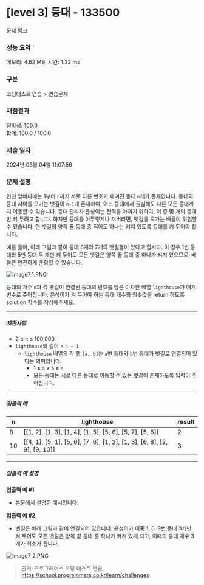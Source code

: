 # [level 3] 등대 - 133500 

[문제 링크](https://school.programmers.co.kr/learn/courses/30/lessons/133500) 

### 성능 요약

메모리: 4.62 MB, 시간: 1.22 ms

### 구분

코딩테스트 연습 > 연습문제

### 채점결과

정확성: 100.0<br/>합계: 100.0 / 100.0

### 제출 일자

2024년 03월 04일 11:07:56

### 문제 설명

<p>인천 앞바다에는 1부터 <code>n</code>까지 서로 다른 번호가 매겨진 등대 <code>n</code>개가 존재합니다. 등대와 등대 사이를 오가는 뱃길이 <code>n-1</code>개 존재하여, 어느 등대에서 출발해도 다른 모든 등대까지 이동할 수 있습니다. 등대 관리자 윤성이는 전력을 아끼기 위하여, 이 중 몇 개의 등대만 켜 두려고 합니다. 하지만 등대를 아무렇게나 꺼버리면, 뱃길을 오가는 배들이 위험할 수 있습니다. 한 뱃길의 양쪽 끝 등대 중 적어도 하나는 켜져 있도록 등대를 켜 두어야 합니다.</p>

<p>예를 들어, 아래 그림과 같이 등대 8개와 7개의 뱃길들이 있다고 합시다. 이 경우 1번 등대와 5번 등대 두 개만 켜 두어도 모든 뱃길은 양쪽 끝 등대 중 하나가 켜져 있으므로, 배들은 안전하게 운항할 수 있습니다.</p>

<p><img src="https://grepp-programmers.s3.ap-northeast-2.amazonaws.com/files/production/f8f83817-2d81-41ec-ab2f-64b19abf7dfb/image7_1.PNG" title="" alt="image7_1.PNG"></p>

<p>등대의 개수 <code>n</code>과 각 뱃길이 연결된 등대의 번호를 담은 이차원 배열 <code>lighthouse</code>가 매개변수로 주어집니다. 윤성이가 켜 두어야 하는 등대 개수의 최솟값을 return 하도록 solution 함수를 작성해주세요.</p>

<hr>

<h5>제한사항</h5>

<ul>
<li>2 ≤ <code>n</code> ≤ 100,000</li>
<li><code>lighthouse</code>의 길이 = <code>n – 1</code>

<ul>
<li><code>lighthouse</code> 배열의 각 행 <code>[a, b]</code>는 <code>a</code>번 등대와 <code>b</code>번 등대가 뱃길로 연결되어 있다는 의미입니다.

<ul>
<li>1 ≤ <code>a</code> ≠ <code>b</code> ≤ <code>n</code></li>
<li>모든 등대는 서로 다른 등대로 이동할 수 있는 뱃길이 존재하도록 입력이 주어집니다.</li>
</ul></li>
</ul></li>
</ul>

<hr>

<h5>입출력 예</h5>
<table class="table">
        <thead><tr>
<th>n</th>
<th>lighthouse</th>
<th>result</th>
</tr>
</thead>
        <tbody><tr>
<td>8</td>
<td>[[1, 2], [1, 3], [1, 4], [1, 5], [5, 6], [5, 7], [5, 8]]</td>
<td>2</td>
</tr>
<tr>
<td>10</td>
<td>[[4, 1], [5, 1], [5, 6], [7, 6], [1, 2], [1, 3], [6, 8], [2, 9], [9, 10]]</td>
<td>3</td>
</tr>
</tbody>
      </table>
<hr>

<h5>입출력 예 설명</h5>

<p><strong>입출력 예 #1</strong></p>

<ul>
<li>본문에서 설명한 예시입니다.</li>
</ul>

<p><strong>입출력 예 #2</strong></p>

<ul>
<li>뱃길은 아래 그림과 같이 연결되어 있습니다. 윤성이가 이중 1, 6, 9번 등대 3개만 켜 두어도 모든 뱃길은 양쪽 끝 등대 중 하나가 켜져 있게 되고, 이때의 등대 개수 3개가 최소가 됩니다.</li>
</ul>

<p><img src="https://grepp-programmers.s3.ap-northeast-2.amazonaws.com/files/production/afbcc08e-99f5-478e-a7d8-3bc4828ef04a/image7_2.PNG" title="" alt="image7_2.PNG"></p>


> 출처: 프로그래머스 코딩 테스트 연습, https://school.programmers.co.kr/learn/challenges